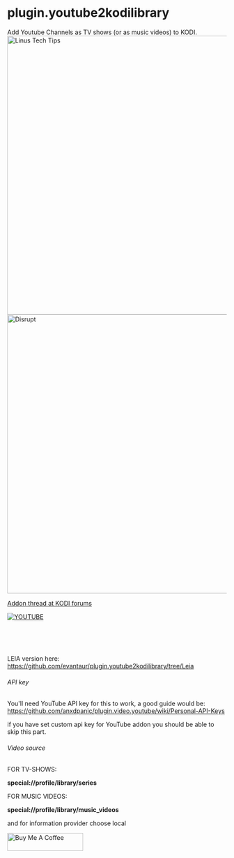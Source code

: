 # plugin.youtube2kodilibrary
Add Youtube Channels as TV shows (or as music videos) to KODI.
<img src="https://user-images.githubusercontent.com/23665282/139370255-155e06b9-74ec-449d-b9fe-38a442a8c9f3.png" alt="Linus Tech Tips" width=640>
<img src="https://user-images.githubusercontent.com/23665282/139370245-ec2b44d7-648c-4ee8-8058-2c2b10428418.png" alt="Disrupt" width=640>

<a href="https://forum.kodi.tv/showthread.php?tid=354748">Addon thread at KODI forums</a>

[![YOUTUBE](https://img.youtube.com/vi/nr1DuCJD4lQ/0.jpg)](https://www.youtube.com/watch?v=nr1DuCJD4lQ)


<br/><br/><br/>

LEIA version here:
https://github.com/evantaur/plugin.youtube2kodilibrary/tree/Leia

###### API key

You'll need YouTube API key for this to work, a good guide would be:
https://github.com/anxdpanic/plugin.video.youtube/wiki/Personal-API-Keys

if you have set custom api key for YouTube addon you should be able to skip this part.

###### Video source
FOR TV-SHOWS:

**special://profile/library/series**

FOR MUSIC VIDEOS:

**special://profile/library/music_videos**

and for information provider choose local

<a href="https://www.buymeacoffee.com/evantaur" target="_blank"><img src="https://cdn.buymeacoffee.com/buttons/default-orange.png" alt="Buy Me A Coffee" height="41" width="174"></a>
